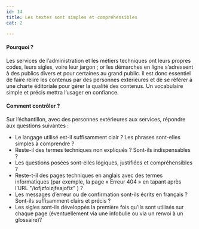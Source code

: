 ```yaml
---
id: 14
title: Les textes sont simples et compréhensibles
cat: 2

---
```


#### Pourquoi ?

Les services de l’administration et les métiers techniques ont leurs propres codes, leurs sigles, voire leur jargon ; or les démarches en ligne s’adressent à des publics divers et pour certaines au grand public. il est donc essentiel de faire relire les contenus par des personnes extérieures et de se référer à une charte éditoriale pour gérer la qualité des contenus. Un vocabulaire simple et précis mettra l’usager en confiance.


#### Comment contrôler ?

Sur l’échantillon, avec des personnes extérieures aux services, répondre aux questions suivantes :
* Le langage utilisé est-il suffisamment clair ? Les phrases sont-elles simples à comprendre ?
* Reste-il des termes techniques non expliqués ? Sont-ils indispensables ?
* Les questions posées sont-elles logiques, justifiées et compréhensibles ?
* Reste-t-il des pages techniques en anglais avec des termes informatiques (par exemple, la page « Erreur 404 » en tapant après l’URL "/iofjzfoizjfeajofiz" ) ?
* Les messages d’erreur ou de confirmation sont-ils écrits en français ? Sont-ils suffisamment clairs et précis ?
* Les sigles sont-ils développés la première fois qu’ils sont utilisés sur chaque page (éventuellement via une infobulle ou via un renvoi à un glossaire)?